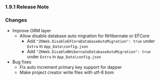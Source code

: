﻿### 1.9.1 Release Note

### Changes

- Improve ORM layer
	- Allow disable database auto migration for NHibernate or EFCore
		- Add `"ZKWeb.DisableEFCoreDatabaseAutoMigration": true` under `Extra` in `App_Data\config.json`
		- Add `"ZKWeb.DisableNHibernateDatabaseAutoMigration": true` under `Extra` in `App_Data\config.json`
- Bug fixes
	- Fix auto increment primary key support for dapper
	- Make project creator write files with utf-8 bom
